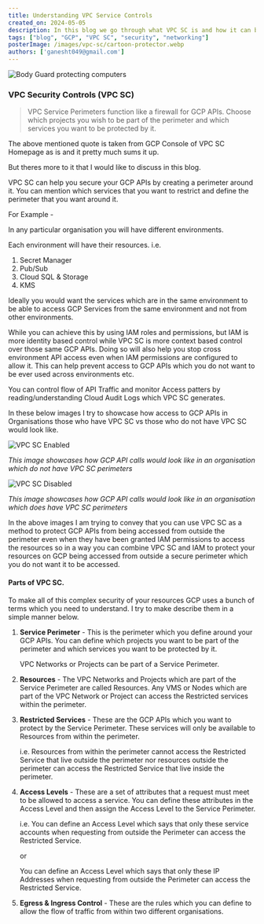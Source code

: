 ```yaml
---
title: Understanding VPC Service Controls
created_on: 2024-05-05
description: In this blog we go through what VPC SC is and how it can be used to secure your GCP resources.
tags: ["blog", "GCP", "VPC SC", "security", "networking"]
posterImage: /images/vpc-sc/cartoon-protector.webp
authors: ['ganesht049@gmail.com']
---
```



![Body Guard protecting computers](/images/vpc-sc/cartoon-protector.webp)


### VPC Security Controls (VPC SC)

> VPC Service Perimeters function like a firewall for GCP APIs. Choose which 
> projects you wish to be part of the perimeter and which services you want to 
> be protected by it. 

The above mentioned quote is taken from GCP Console of VPC SC Homepage as is
and it pretty much sums it up.

But theres more to it that I would like to discuss in this blog.

VPC SC can help you secure your GCP APIs by creating a perimeter around 
it. You can mention which services that you want to restrict and define the 
perimeter that you want around it. 


For Example -

In any particular organisation you will have different environments.

Each environment will have their resources. i.e. 
1. Secret Manager
2. Pub/Sub
3. Cloud SQL & Storage
4. KMS

Ideally you would want the services which are in the same environment to be able to 
access GCP Services from the same environment and not from other environments.


While you can achieve this by using IAM roles and permissions, but 
IAM is more identity based control while VPC SC is more context based control 
over those same GCP APIs. Doing so will also help you stop cross environment 
API access even when IAM permissions are configured to allow it. This can help 
prevent access to GCP APIs which you do not want to be ever used across 
environments etc.

You can control flow of API Traffic and monitor Access patters by 
reading/understanding Cloud Audit Logs which VPC SC generates.

In these below images I try to showcase how access to GCP APIs in 
Organisations those who have VPC SC vs those who do not have VPC  SC would 
look like.

![VPC SC Enabled](/images/vpc-sc/no-perimeter.png)

*This image showcases how GCP API calls would look like in an*
*organisation which do not have VPC SC perimeters*

![VPC SC Disabled](/images/vpc-sc/with-perimeter.png)

*This image showcases how GCP API calls would look like in an*
*organisation which does have VPC SC perimeters*

In the above images I am trying to convey that you can use VPC SC as a method 
to protect GCP APIs from being accessed from outside the perimeter even when
they have been granted IAM permissions to access the resources so in a way
you can combine VPC SC and IAM to protect your resources on GCP being accessed 
from outside a secure perimeter which you do not want it to be accessed.

#### Parts of VPC SC.

To make all of this complex security of your resources GCP uses a bunch of 
terms which you need to understand. I try to make describe them in a simple
manner below.

1. **Service Perimeter** - This is the perimeter which you define around your 
   GCP APIs. You can define which projects you want to be part of the perimeter
   and which services you want to be protected by it.

   VPC Networks or Projects can be part of a Service Perimeter.
   
2. **Resources** - The VPC Networks and Projects which are part of the Service 
   Perimeter are called Resources. Any VMS or Nodes which are part of the
   VPC Network or Project can access the Restricted services within the perimeter.

3. **Restricted Services** - These are the GCP APIs which you want to protect
    by the Service Perimeter. These services will only be available to 
    Resources from within the perimeter. 

    i.e. Resources from within the perimeter cannot access the Restricted 
    Service that live outside the perimeter nor resources outside the 
    perimeter can access the Restricted Service that live inside the 
    perimeter.

4. **Access Levels** - These are a set of attributes that a request must meet 
    to be allowed to access a service. You can define these attributes in 
    the Access Level and then assign the Access Level to the Service Perimeter.

    i.e. You can define an Access Level which says that only these service accounts
    when requesting from outside the Perimeter can access the Restricted Service.

    or 

    You can define an Access Level which says that only these IP Addresses 
    when requesting from outside the Perimeter can access the Restricted Service.

5. **Egress & Ingress Control** - These are the rules which you can define to 
    allow the flow of traffic from within two different organisations.
   
